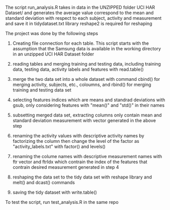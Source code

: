 The script run_analysis.R takes in data in the UNZIPPED folder UCI HAR Dataset/
and generates the average value correspond to the mean and standard deviation
with respect to each subject, activity and measurement and save it in tidydataset.txt
library reshape2 is required for reshaping

The project was done by the following steps

1. Creating file connection for each table. This script starts with the assumption 
   that the Samsung data is available in the working directory in an unzipped UCI HAR 
   Dataset folder

2. reading tables and merging training and testing data, including training data, 
   testing data, activity labels and features with read.table()

3. merge the two data set into a whole dataset with command cbind() for merging activity,
   subjects, etc., coloumns, and rbind() for merging training and testing data set

4. selecting features indices which are means and standrad deviations with gsub, only 
   considering features with "mean()" and "std()" in their names

5. subsetting merged data set, extracting columns only contain mean and standard deviation
   measurement with vector generated in the above step

6. renaming the activity values with descriptive activity names by factorizing the column
   then change the level of the factor as "activity_labels.txt" with factor() and levels()

7. renaming the colume names with descriptive measurement names with ftr vector and ftrIdx
   which contrain the index of the features that contrain desired measurement generated in
   step 4

8. reshaping the data set to the tidy data set with reshape library and melt() and dcast()
   commands

9. saving the tidy dataset with write.table()

To test the script, run test_analysis.R in the same repo